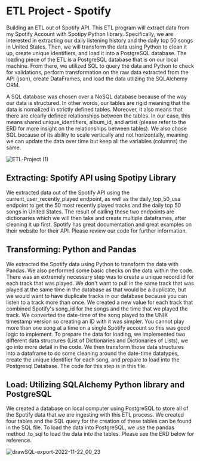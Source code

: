 # ETL Project - Spotify

Building an ETL out of Spotify API. This ETL program will extract data from my Spotify Account with Spotipy Python library. Specifically, we are interested in extracting our daily listening history and the daily top 50 songs in United States. Then, we will transform the data using Python to clean it up, create unique identifiers, and load it into a PostgreSQL database. The loading piece of the ETL is a PostgreSQL database that is on our local machine. From there, we utilized SQL to query the data and Python to check for validations, perform transformation on the raw data extracted from the API (json), create DataFrames, and load the data utlizing the SQLAlchemy ORM.

A SQL database was chosen over a NoSQL database because of the way our data is structured. In other words, our tables are rigid meaning that the data is nomalized in strictly defined tables. Moreover, it also means that there are clearly defined relationships between the tables. In our case, this means shared unique_identifiers, album_id, and artist (please refer to the ERD for more insight on the relationships between tables). We also chose SQL because of its ability to scale vertically and not horizontally, meaning we can update the data over time but keep all the variables (columns) the same.

![ETL-Project (1)](https://user-images.githubusercontent.com/111074755/203250832-d047c9cf-59a5-4486-ae5c-725e486870ae.png)

## Extracting: Spotify API using Spotipy Library

We extracted data out of the Spotify API using the current_user_recently_played endpoint, as well as the daily_top_50_usa endpoint to get the 50 most recently played tracks and the daily top 50 songs in United States. The result of calling these two endpoints are dictionaries which we will then take and create multiple dataframes, after cleaning it up first. Spotify has great documentation and great examples on their website for their API. Please review our code for further information.

## Transforming: Python and Pandas

We extracted the Spotify data using Python to transform the data with Pandas. We also performed some basic checks on the data within the code. There was an extremely necessary step was to create a unique record id for each track that was played. We don't want to pull in the same track that was played at the same time in the database as that would be a duplicate, but we would want to have duplicate tracks in our database because you can listen to a track more than once. We created a new value for each track that combined Spotify's song_id for the songs and the time that we played the track. We converted the date-time of the song played to the UNIX timestamp version so creating an ID with it was simpler. You cannot play more than one song at a time on a single Spotify account so this was good logic to implement. To prepare the data for loading, we implemented two different data structures (List of Dictionaries and Dictionaries of Lists), we go into more detail in the code. We then transform those data structures into a dataframe to do some cleaning around the date-time datatypes, create the unique identifier for each song, and prepare to load into the Postgresql Database. The code for this step is in this file.

## Load: Utilizing SQLAlchemy Python library and PostgreSQL

We created a database on local computer using PostgreSQL to store all of the Spotify data that we are ingesting with this ETL process. We created four tables and the SQL query for the creation of these tables can be found in the SQL file. To load the data into PostgreSQL, we use the pandas method .to_sql to load the data into the tables. Please see the ERD below for reference.


![drawSQL-export-2022-11-22_00_23](https://user-images.githubusercontent.com/111074755/203240741-46398b73-9ab6-46a8-bd00-a8706da56ee7.png)

